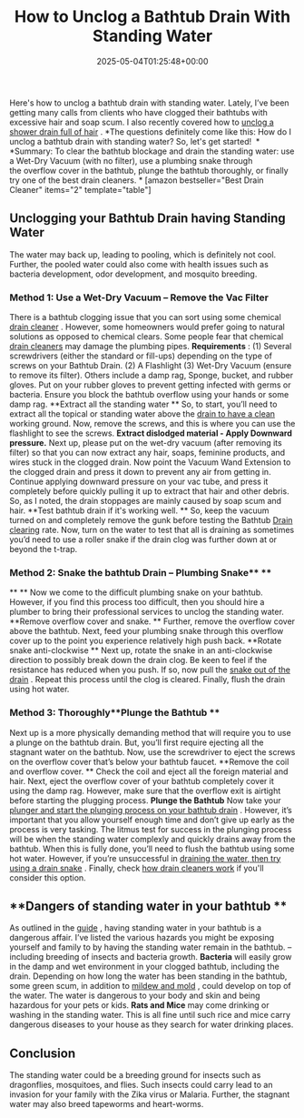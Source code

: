 ﻿---
layout: post
title: How to Unclog a Bathtub Drain With Standing Water
date: '2025-05-04T01:25:48+00:00'
categories:
- Drains
- Guide
tags: []
slug: /how-to-unclog-a-bathtub-drain-with-standing-water/
lastmod: 2025-05-07T12:21:28+03:00
---

Here's how to unclog a bathtub drain with standing water. Lately, I’ve been getting many calls from clients who have clogged their bathtubs with excessive hair and soap scum.
I also recently covered how to
[unclog a shower drain full of hair](https://pestpolicy.com/how-to-unclog-a-shower-drain-full-of-hair/)
.
*The questions definitely come like this: How do I unclog a bathtub drain with standing water? So, let's get started!  *
*Summary: To clear the bathtub blockage and drain the standing water: use a Wet-Dry Vacuum (with no filter), use a plumbing snake through the overflow cover in the bathtub, plunge the bathtub thoroughly, or finally try one of the best drain cleaners. *
[amazon bestseller="Best Drain Cleaner" items="2" template="table"]
## Unclogging your Bathtub Drain having Standing Water
The water may back up, leading to pooling, which is definitely not cool. Further, the pooled water could also come with health issues such as bacteria development, odor development, and mosquito breeding.
### Method 1: Use a Wet-Dry Vacuum – Remove the Vac Filter
There is a bathtub clogging issue that you can sort using some chemical
[drain cleaner](https://pestpolicy.com/is-drain-cleaner-an-acid-or-base/)
. However, some homeowners would prefer going to natural solutions as opposed to chemical clears. Some people fear that chemical
[drain cleaners](https://pestpolicy.com/thrift-drain-cleaner-review/)
may damage the plumbing pipes.
**Requirements**
: (1) Several screwdrivers (either the standard or fill-ups) depending on the type of screws on your Bathtub Drain. (2) A Flashlight (3) Wet-Dry Vacuum (ensure to remove its filter). Others include a damp rag, Sponge, bucket, and rubber gloves.
Put on your rubber gloves to prevent getting infected with germs or bacteria. Ensure you block the bathtub overflow using your hands or some damp rag.
**Extract all the standing water **
So, to start, you’ll need to extract all the topical or standing water above the
[drain to have a clean](https://pestpolicy.com/dont-use-vinegar-and-baking-soda-to-clean-clogged-drains/)
working ground. Now, remove the screws, and this is where you can use the flashlight to see the screws.
**Extract dislodged material - Apply Downward pressure.**
Next up, please put on the wet-dry vacuum (after removing its filter) so that you can now extract any hair, soaps, feminine products, and wires stuck in the clogged drain.
Now point the Vacuum Wand Extension to the clogged drain and press it down to prevent any air from getting in. Continue applying downward pressure on your vac tube, and press it completely before quickly pulling it up to extract that hair and other debris. So, as I noted, the drain stoppages are mainly caused by soap scum and hair.
**Test bathtub drain if it's working well. **
So, keep the vacuum turned on and completely remove the gunk before testing the Bathtub
[Drain clearing](https://pestpolicy.com/sink-not-draining-but-pipes-clear/)
rate. Now, turn on the water to test that all is draining as sometimes you’d need to use a roller snake if the drain clog was further down at or beyond the t-trap.
### Method 2: Snake the bathtub Drain – Plumbing Snake** **
** **
Now we come to the difficult plumbing snake on your bathtub. However, if you find this process too difficult, then you should hire a plumber to bring their professional services to unclog the standing water.
**Remove overflow cover and snake. **
Further, remove the overflow cover above the bathtub. Next, feed your plumbing snake through this overflow cover up to the point you experience relatively high push back.
**Rotate snake anti-clockwise **
Next up, rotate the snake in an anti-clockwise direction to possibly break down the drain clog. Be keen to feel if the resistance has reduced when you push. If so, now pull the
[snake out of the drain](https://pestpolicy.com/best-drain-snakes/)
. Repeat this process until the clog is cleared. Finally, flush the drain using hot water.
### Method 3: Thoroughly**Plunge the Bathtub **
Next up is a more physically demanding method that will require you to use a plunge on the bathtub drain. But, you’ll first require ejecting all the stagnant water on the bathtub. Now, use the screwdriver to eject the screws on the overflow cover that’s below your bathtub faucet.
**Remove the coil and overflow cover. **
Check the coil and eject all the foreign material and hair. Next, eject the overflow cover of your bathtub completely cover it using the damp rag. However, make sure that the overflow exit is airtight before starting the plugging process.
**Plunge the Bathtub**
Now take your
[plunger and start the plunging process on your bathtub drain](https://pestpolicy.com/how-to-use-a-plunger/)
. However, it’s important that you allow yourself enough time and don’t give up early as the process is very tasking.
The litmus test for success in the plunging process will be when the standing water complexly and quickly drains away from the bathtub. When this is fully done, you’ll need to flush the bathtub using some hot water. However, if you’re unsuccessful in
[draining the water, then try using a drain snake](https://pestpolicy.com/how-to-snake-a-drain/)
. Finally, check
[how drain cleaners work](https://pestpolicy.com/how-drain-cleaners-work/)
if you'll consider this option.
## **Dangers of standing water in your bathtub **
As outlined in the
[guide](https://www.plumbingnerds.com/standing-water-dangerous-health/)
, having standing water in your bathtub is a dangerous affair. I’ve listed the various hazards you might be exposing yourself and family to by having the standing water remain in the bathtub. – including breeding of insects and bacteria growth.
**Bacteria**
will easily grow in the damp and wet environment in your clogged bathtub, including the drain. Depending on how long the water has been standing in the bathtub, some green scum, in addition to
[mildew and mold](https://pestpolicy.com/mold-vs-mildew/)
, could develop on top of the water. The water is dangerous to your body and skin and being hazardous for your pets or kids.
**Rats and Mice**
may come drinking or washing in the standing water. This is all fine until such rice and mice carry dangerous diseases to your house as they search for water drinking places.
## Conclusion
The standing water could be a breeding ground for insects such as dragonflies, mosquitoes, and flies.
Such insects could carry lead to an invasion for your family with the Zika virus or Malaria. Further, the stagnant water may also breed tapeworms and heart-worms.